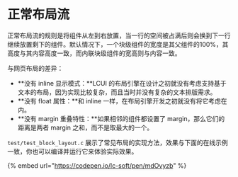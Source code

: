 # 正常布局流

正常布局流的规则是将组件从左到右放置，当一行的空间被占满后则会换到下一行继续放置剩下的组件。默认情况下，一个块级组件的宽度是其父组件的100%，其高度与其内容高度一致，而内联块级组件的宽高则与内容一致。

与网页布局的差异：

* **没有 inline 显示模式：**LCUI 的布局引擎在设计之初就没有考虑支持基于文本的布局，因为实现比较复杂，而且当时并没有复杂的文本排版需求。
* **没有 float 属性：**和 inline 一样，在布局引擎开发之初就没有将它考虑在内。
* **没有 margin 重叠特性：**如果相邻的组件都设置了 margin，那么它们的距离是两者 margin 之和，而不是取最大的一个。

`test/test_block_layout.c` 展示了常见布局的实现方法，效果与下面的在线示例一致，你也可以编译并运行它来体验实际效果。

{% embed url="https://codepen.io/lc-soft/pen/mdOvyzb" %}



